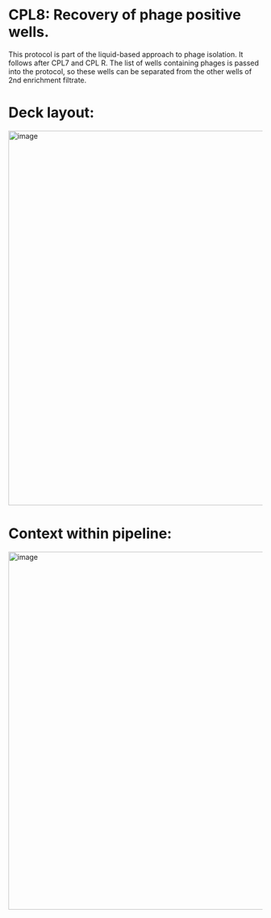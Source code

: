 # CPL8: Recovery of phage positive wells.

This protocol is part of the liquid-based approach to phage isolation. It follows after CPL7 and CPL R. The list of wells containing phages is passed into the protocol, so these wells can be separated from the other wells of 2nd enrichment filtrate.

# Deck layout:
<img width="743" alt="image" src="https://github.com/citizenphage/protocols/assets/101196413/38842ed7-4bc5-470a-a7a1-b7e33a9bad7c">

# Context within pipeline:
<img width="710" alt="image" src="https://github.com/citizenphage/protocols/assets/101196413/b0786863-7a7c-4229-b739-a0d5f862cabc">
